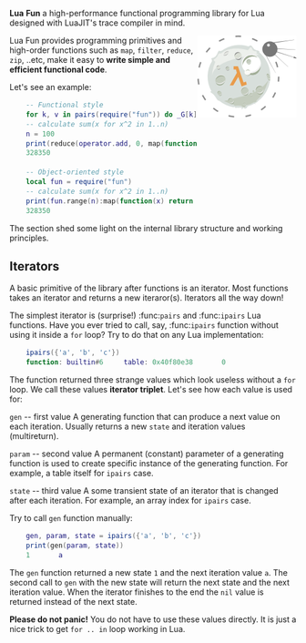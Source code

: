 __Lua__ __Fun__ a high-performance functional programming library for Lua designed with LuaJIT's trace compiler in mind.

<img src="/examples/fun/luafun.png" align="right" width="174px" height="144px" />

Lua Fun provides programming primitives and high-order functions such as ``map``, ``filter``, ``reduce``, ``zip``, ..etc, make it easy to **write simple and efficient functional code**.

Let's see an example:

```lua
    -- Functional style
    for k, v in pairs(require("fun")) do _G[k] = v end
    -- calculate sum(x for x^2 in 1..n)
    n = 100
    print(reduce(operator.add, 0, map(function(x) return x^2 end, range(n))))
    328350
    
    -- Object-oriented style
    local fun = require("fun")
    -- calculate sum(x for x^2 in 1..n)
    print(fun.range(n):map(function(x) return x^2 end):reduce(operator.add, 0))
    328350
```

The section shed some light on the internal library structure and working
principles.

## Iterators

A basic primitive of the library after functions is an iterator. Most functions
takes an iterator and returns a new iteraror(s). Iterators all the way down!

The simplest iterator is (surprise!) :func:`pairs` and :func:`ipairs`
Lua functions. Have you ever tried to call, say, :func:`ipairs` function
without using it inside a ``for`` loop? Try to do that on any Lua
implementation:

```lua
    ipairs({'a', 'b', 'c'})
    function: builtin#6     table: 0x40f80e38       0
```
The function returned three strange values which look useless without a ``for``
loop. We call these values **iterator triplet**.
Let's see how each value is used for:

``gen`` -- first value
   A generating function that can produce a next value on each iteration.
   Usually returns a new ``state`` and iteration values (multireturn).

``param`` -- second value
   A permanent (constant) parameter of a generating function is used to create
   specific instance of the generating function. For example, a table itself
   for ``ipairs`` case.

``state`` -- third value
   A some transient state of an iterator that is changed after each iteration.
   For example, an array index for ``ipairs`` case.

Try to call ``gen`` function manually:

```lua
    gen, param, state = ipairs({'a', 'b', 'c'})
    print(gen(param, state))
    1       a
```
The ``gen`` function returned a new state ``1`` and the next iteration
value ``a``. The second call to ``gen`` with the new state will return the next
state  and the next iteration value. When the iterator finishes to the end
the ``nil`` value is returned instead of the next state.

**Please do not panic!** You do not have to use these values directly.
It is just a nice trick to get ``for .. in`` loop working in Lua.
